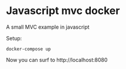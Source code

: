 # Javascript mvc docker

A small MVC example in javascript

Setup:

```
docker-compose up
```

Now you can surf to http://localhost:8080
